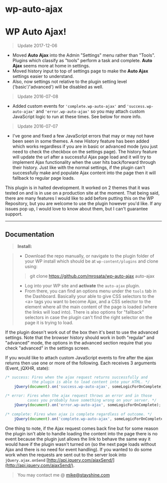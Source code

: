 # wp-auto-ajax

WP Auto Ajax!
===================

> Update 2017-12-06
- Moved __Auto Ajax__ into the Admin "Settings" menu rather than "Tools". Plugins
which classify as "tools" perform a task and complete. __Auto Ajax__ seems more at
home in settings.
- Moved history input to top of settings page to make the __Auto Ajax__ settings easier to understand.
- Also, now settings not relative to the plugin setting level ('basic'/'advanced') will be disabled as well.

> Update 2016-07-08
- Added custom events for `'complete.wp-auto-ajax'` and `'success.wp-auto-ajax'` and `'error.wp-auto-ajax'` so you may attach custom JavaScript logic to run at these times. See below for more info.

> Update 2016-07-07
- I've gone and fixed a few JavaScript errors that may or may not have been seen in some themes. A new History feature has been added which works regardless if you are in basic or advanced mode (you just need to check the checkbox on the settings page). The history feature will update the url after a successful Ajax page load and it will try to implement Ajax functionality when the user hits back/forward through their history. Just like with the normal settings, if the plugin can't successfully make and populate Ajax content into the page then it will fallback to regular page loads.



This plugin is in halted development. It worked on 2 themes that it was tested on and is in use on a production site at the moment. That being said, there are many features I would like to add before putting this on the WP Repository, but you are welcome to use the plugin however you'd like. If any issues pop up, I would love to know about them, but I can't guarantee support.

----------


Documentation
-------------

> **Install:**

> - Download the repo manually, or navigate to the plugin folder of your WP install which should be at `wp-content/plugins` and clone using:
>  > git clone https://github.com/mrosata/wp-auto-ajax auto-ajax
> 
> - Log into your WP site and **activate** the `auto-ajax` plugin. 
> - From there, you can find an options menu under the `tools` tab in the Dashboard. Basically your able to give CSS selectors to the &lt;a&gt; tags you want to become Ajax, and a CSS selector to the element where all the main content of the page is loaded (where the links will load into). There is also options for "fallback" selectors in case the plugin can't find the right selector on the page it is trying to load. 


If the plugin doesn't work out of the box then it's best to use the advanced settings. Note that the browser history should work in both "regular" and "advanced" mode, the options in the advanced section require that you check "advanced" in the settings screen.  

If you would like to attach custom JavaScript events to fire after the ajax returns then use one or more of the following. Each receives 3 arguments (Event, jQXHR, state):
```javascript
/* success: Fires when the ajax request returns successfully and 
            the plugin is able to load content into your HTML. */
    jQuery(document).on('success.wp-auto-ajax', someLogicForOnComplete);
    
/* error: Fires when the ajax request throws an error and in those
          cases you probably have something wrong on your server. */
    jQuery(document).on('error.wp-auto-ajax', someLogicForOnComplete);
    
/* complete: Fires when ajax is complete regardless of outcome. */
    jQuery(document).on('complete.wp-auto-ajax', someLogicForOnComplete);
```

One thing to note, if the Ajax request comes back fine but for some reason the plugin isn't able to handle loading the content into the page there is no event because the plugin just allows the link to behave the same way it would have if the plugin wasn't turned on (so the next page loads without Ajax and there is no need for event handling).
If you wanted to do some work when the requests are sent out to the server look into `jQuery.ajax.onSend` [http://api.jquery.com/ajaxSend/](http://api.jquery.com/ajaxSend/).


> You may contact me @ [mike@stayshine.com](mailto:mike@stayshine.com)
